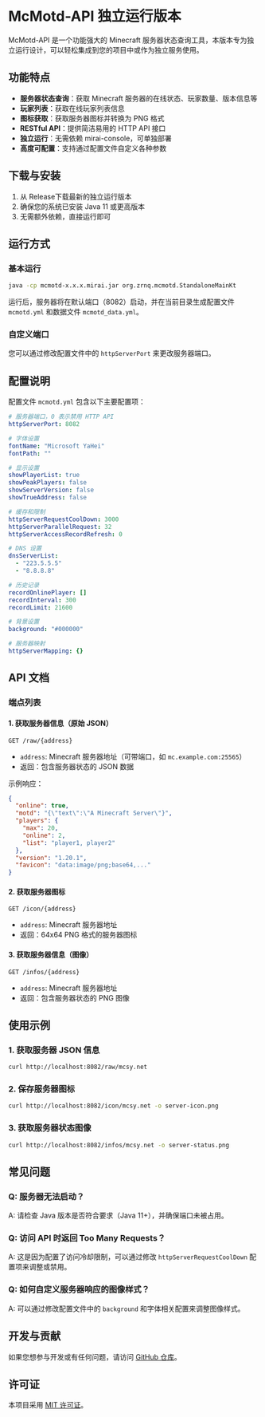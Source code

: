 # McMotd-API 独立运行版本

McMotd-API 是一个功能强大的 Minecraft 服务器状态查询工具，本版本专为独立运行设计，可以轻松集成到您的项目中或作为独立服务使用。

## 功能特点

- **服务器状态查询**：获取 Minecraft 服务器的在线状态、玩家数量、版本信息等
- **玩家列表**：获取在线玩家列表信息
- **图标获取**：获取服务器图标并转换为 PNG 格式
- **RESTful API**：提供简洁易用的 HTTP API 接口
- **独立运行**：无需依赖 mirai-console，可单独部署
- **高度可配置**：支持通过配置文件自定义各种参数

## 下载与安装

1. 从 Release下载最新的独立运行版本
2. 确保您的系统已安装 Java 11 或更高版本
3. 无需额外依赖，直接运行即可

## 运行方式

### 基本运行

```bash
java -cp mcmotd-x.x.x.mirai.jar org.zrnq.mcmotd.StandaloneMainKt
```

运行后，服务器将在默认端口（8082）启动，并在当前目录生成配置文件 `mcmotd.yml` 和数据文件 `mcmotd_data.yml`。

### 自定义端口

您可以通过修改配置文件中的 `httpServerPort` 来更改服务器端口。

## 配置说明

配置文件 `mcmotd.yml` 包含以下主要配置项：

```yaml
# 服务器端口，0 表示禁用 HTTP API
httpServerPort: 8082

# 字体设置
fontName: "Microsoft YaHei"
fontPath: ""

# 显示设置
showPlayerList: true
showPeakPlayers: false
showServerVersion: false
showTrueAddress: false

# 缓存和限制
httpServerRequestCoolDown: 3000
httpServerParallelRequest: 32
httpServerAccessRecordRefresh: 0

# DNS 设置
dnsServerList:
  - "223.5.5.5"
  - "8.8.8.8"

# 历史记录
recordOnlinePlayer: []
recordInterval: 300
recordLimit: 21600

# 背景设置
background: "#000000"

# 服务器映射
httpServerMapping: {}
```

## API 文档

### 端点列表

#### 1. 获取服务器信息（原始 JSON）

```
GET /raw/{address}
```

- `address`: Minecraft 服务器地址（可带端口，如 `mc.example.com:25565`）
- 返回：包含服务器状态的 JSON 数据

示例响应：
```json
{
  "online": true,
  "motd": "{\"text\":\"A Minecraft Server\"}",
  "players": {
    "max": 20,
    "online": 2,
    "list": "player1, player2"
  },
  "version": "1.20.1",
  "favicon": "data:image/png;base64,..."
}
```

#### 2. 获取服务器图标

```
GET /icon/{address}
```

- `address`: Minecraft 服务器地址
- 返回：64x64 PNG 格式的服务器图标

#### 3. 获取服务器信息（图像）

```
GET /infos/{address}
```

- `address`: Minecraft 服务器地址
- 返回：包含服务器状态的 PNG 图像

## 使用示例

### 1. 获取服务器 JSON 信息

```bash
curl http://localhost:8082/raw/mcsy.net
```

### 2. 保存服务器图标

```bash
curl http://localhost:8082/icon/mcsy.net -o server-icon.png
```

### 3. 获取服务器状态图像

```bash
curl http://localhost:8082/infos/mcsy.net -o server-status.png
```

## 常见问题

### Q: 服务器无法启动？
A: 请检查 Java 版本是否符合要求（Java 11+），并确保端口未被占用。

### Q: 访问 API 时返回 Too Many Requests？
A: 这是因为配置了访问冷却限制，可以通过修改 `httpServerRequestCoolDown` 配置项来调整或禁用。

### Q: 如何自定义服务器响应的图像样式？
A: 可以通过修改配置文件中的 `background` 和字体相关配置来调整图像样式。

## 开发与贡献

如果您想参与开发或有任何问题，请访问 [GitHub 仓库](https://github.com/Under-estimate/McMotd)。

## 许可证

本项目采用 [MIT 许可证](https://opensource.org/licenses/MIT)。

